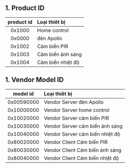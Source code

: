 ## 1. Product ID

| product id | Loại thiêt bị |
| :---: | :--- |
| 0x1000 | Home control |
| 0x0000 | đèn Apollo |
| 0x1002 | Cảm biến PIR |
| 0x1003 | Cảm biến ánh sáng |
| 0x1004 | Cảm biến nhiệt độ |

## 1. Vendor Model ID

| model id | Loại thiêt bị |
| :---: | :--- |
| 0x00590000 | Vendor Server đèn Apollo |
| 0x10000000 | Vendor Server home control |
| 0x10020000 | Vendor Server cảm biến PIR |
| 0x10030000 | Vendor Server cảm biến ánh sáng |
| 0x10040000 | Vendor Server cảm biến nhiệt độ |
| 0x80020000 | Vendor Client Cảm biến PIR |
| 0x80030000 | Vendor Client Cảm biến ánh sáng |
| 0x80040000 | Vendor Client Cảm biến nhiệt độ |
